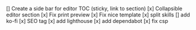 [] Create a side bar for editor TOC (sticky, link to section)
[x] Collapsible editor section
[x] Fix print preview
[x] Fix nice template
[x] split skills
[] add ko-fi
[x] SEO tag
[x] add lighthouse
[x] add dependabot
[x] fix csp

